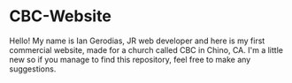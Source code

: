 # CBC-Website

Hello! My name is Ian Gerodias, JR web developer and here is my first commercial website, made for a church called CBC in Chino, CA. I'm a little new so if you manage to find this repository, feel free to make any suggestions.
